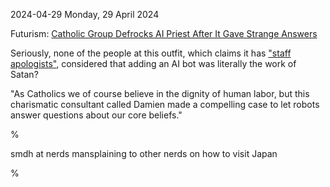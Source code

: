 2024-04-29 Monday, 29 April 2024

Futurism: [Catholic Group Defrocks AI Priest After It Gave Strange Answers][futurism-ai-priest]

Seriously, none of the people at this outfit, which claims it has ["staff apologists"][catholic-about], considered that adding an AI bot was literally the work of Satan?

"As Catholics we of course believe in the dignity of human labor, but this charismatic consultant called Damien made a compelling case to let robots answer questions about our core beliefs."

[futurism-ai-priest]: https://futurism.com/catholics-defrock-ai-priest-hallucinations

[catholic-about]: https://www.catholic.com/about

%

smdh at nerds mansplaining to other nerds on how to visit Japan

%
